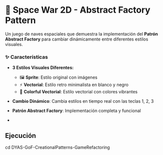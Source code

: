 # 🚀 Space War 2D - Abstract Factory Pattern

Un juego de naves espaciales que demuestra la implementación del **Patrón Abstract Factory** para cambiar dinámicamente entre diferentes estilos visuales.

### ✨ Características

- **3 Estilos Visuales Diferentes:**
  - 🖼️ **Sprite**: Estilo original con imágenes
  - ⚡ **Vectorial**: Estilo retro minimalista en blanco y negro
  - 🌈 **Colorful Vectorial**: Estilo vectorial con colores vibrantes

- **Cambio Dinámico**: Cambia estilos en tiempo real con las teclas 1, 2, 3
- **Patrón Abstract Factory**: Implementación completa y funcional
- 
## Ejecución

cd DYAS-GoF-CreationalPatterns-GameRefactoring
